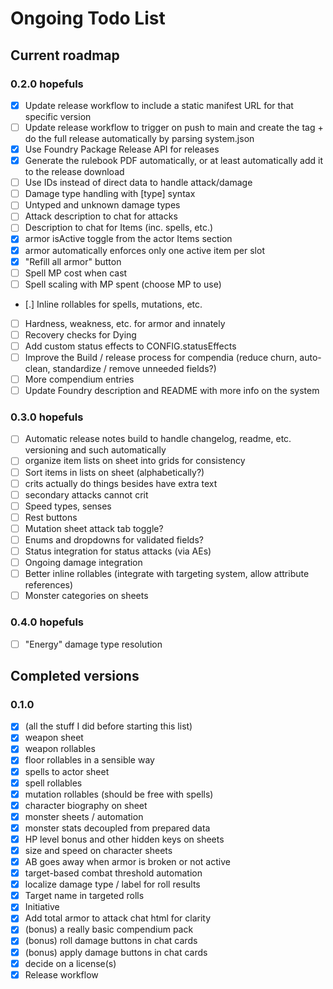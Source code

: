 # Ongoing Todo List

## Current roadmap

### 0.2.0 hopefuls

- [X] Update release workflow to include a static manifest URL for that specific version
- [ ] Update release workflow to trigger on push to main and create the tag + do the full release automatically by parsing system.json
- [X] Use Foundry Package Release API for releases
- [X] Generate the rulebook PDF automatically, or at least automatically add it to the release download
- [ ] Use IDs instead of direct data to handle attack/damage
- [ ] Damage type handling with [type] syntax
- [ ] Untyped and unknown damage types
- [ ] Attack description to chat for attacks
- [ ] Description to chat for Items (inc. spells, etc.)
- [X] armor isActive toggle from the actor Items section
- [X] armor automatically enforces only one active item per slot
- [X] "Refill all armor" button
- [ ] Spell MP cost when cast
- [ ] Spell scaling with MP spent (choose MP to use)
- [.] Inline rollables for spells, mutations, etc.
- [ ] Hardness, weakness, etc. for armor and innately
- [ ] Recovery checks for Dying
- [ ] Add custom status effects to CONFIG.statusEffects
- [ ] Improve the Build / release process for compendia (reduce churn, auto-clean, standardize / remove unneeded fields?)
- [ ] More compendium entries
- [ ] Update Foundry description and README with more info on the system

### 0.3.0 hopefuls

- [ ] Automatic release notes build to handle changelog, readme, etc. versioning and such automatically
- [ ] organize item lists on sheet into grids for consistency
- [ ] Sort items in lists on sheet (alphabetically?)
- [ ] crits actually do things besides have extra text
- [ ] secondary attacks cannot crit
- [ ] Speed types, senses
- [ ] Rest buttons
- [ ] Mutation sheet attack tab toggle?
- [ ] Enums and dropdowns for validated fields?
- [ ] Status integration for status attacks (via AEs)
- [ ] Ongoing damage integration
- [ ] Better inline rollables (integrate with targeting system, allow attribute references)
- [ ] Monster categories on sheets

### 0.4.0 hopefuls

- [ ] "Energy" damage type resolution

## Completed versions

### 0.1.0

- [X] (all the stuff I did before starting this list)
- [X] weapon sheet
- [X] weapon rollables
- [X] floor rollables in a sensible way
- [X] spells to actor sheet
- [X] spell rollables
- [X] mutation rollables (should be free with spells)
- [X] character biography on sheet
- [X] monster sheets / automation
- [X] monster stats decoupled from prepared data
- [X] HP level bonus and other hidden keys on sheets
- [X] size and speed on character sheets
- [X] AB goes away when armor is broken or not active
- [X] target-based combat threshold automation
- [X] localize damage type / label for roll results
- [X] Target name in targeted rolls
- [X] Initiative
- [X] Add total armor to attack chat html for clarity
- [X] (bonus) a really basic compendium pack
- [X] (bonus) roll damage buttons in chat cards
- [X] (bonus) apply damage buttons in chat cards
- [X] decide on a license(s)
- [X] Release workflow
